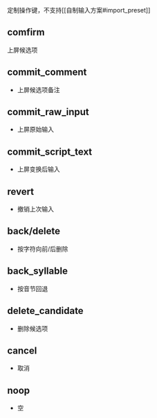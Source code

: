 定制操作键，不支持[[自制输入方案#import_preset]]
## comfirm
上屏候选项
## commit_comment
- 上屏候选项备注
## commit_raw_input
- 上屏原始输入
## commit_script_text
- 上屏变换后输入
## revert
- 撤销上次输入
## back/delete
- 按字符向前/后删除
## back_syllable
- 按音节回退
## delete_candidate
- 删除候选项
## cancel
- 取消
## noop
- 空
